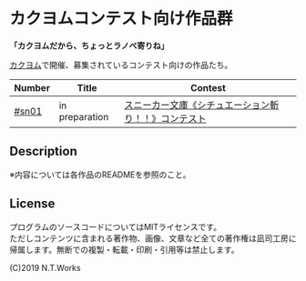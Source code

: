 # カクヨムコンテスト向け作品群

**「カクヨムだから、ちょっとラノベ寄りね」**

[カクヨム](https://kakuyomu.jp/)で開催、募集されているコンテスト向けの作品たち。

| Number | Title | Contest |
| --- | --- | --- |
| [#sn01](loli/README.md) | in preparation | [スニーカー文庫《シチュエーション斬り！！》コンテスト](https://kakuyomu.jp/contests/sneaker_situation/detail) |

## Description

※内容については各作品のREADMEを参照のこと。

## License

プログラムのソースコードについてはMITライセンスです。  
ただしコンテンツに含まれる著作物、画像、文章など全ての著作権は凪司工房に帰属します。無断での複製・転載・印刷・引用等は禁止します。

(C)2019 N.T.Works


